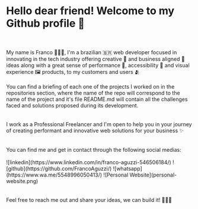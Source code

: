 # Hello dear friend! Welcome to my Github profile 👋
<br>
<br>
My name is Franco 👨🏼‍💻, I'm a brazilian 🇧🇷 web developer focused in innovating in the tech industry offering creative 🎨 and business aligned 🏤 ideas along with a great sense of performance 🚀, accessibility 🦾 and visual experience 🖼 products, to my customers and users 🫂
<br>
<br>
You can find a briefing of each one of the projects I worked on in the repositories section, where the name of the repo will correspond to the name of the project and it's file README.md will contain all the challenges faced and solutions proposed during its development.
<br>
<br>
<br>
I work as a Professional Freelancer and I'm open to help you in your journey of creating performant and innovative web solutions for your business ✨ 
<br>
<br>
<br>
You can find me and get in contact through the following social medias:
<br>
<br>
![linkedin](https://www.linkedin.com/in/franco-aguzzi-546506184/)
![github](https://github.com/FrancoAguzzi/)
![whatsapp](https://www.wa.me/5548996050413/)
![Personal Website](personal-website.png)
<br>
<br>
<br>
Feel free to reach me out and share your ideas, we can build it! ✋🏼😉
